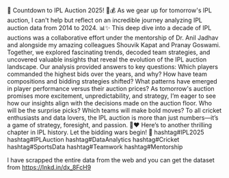 🚨 Countdown to IPL Auction 2025! 🏏💰
As we gear up for tomorrow's IPL auction, I can't help but reflect on an incredible journey analyzing IPL auction data from 2014 to 2024. 📊✨
This deep dive into a decade of IPL auctions was a collaborative effort under the mentorship of Dr. Anil Jadhav and alongside my amazing colleagues Shouvik Kapat and Pranay Goswami. Together, we explored fascinating trends, decoded team strategies, and uncovered valuable insights that reveal the evolution of the IPL auction landscape.
Our analysis provided answers to key questions:
Which players commanded the highest bids over the years, and why?
How have team compositions and bidding strategies shifted?
What patterns have emerged in player performance versus their auction prices?
As tomorrow's auction promises more excitement, unpredictability, and strategy, I’m eager to see how our insights align with the decisions made on the auction floor. Who will be the surprise picks? Which teams will make bold moves?
To all cricket enthusiasts and data lovers, the IPL auction is more than just numbers—it’s a game of strategy, foresight, and passion. 🏏❤️
Here’s to another thrilling chapter in IPL history. Let the bidding wars begin! 🚀
hashtag#IPL2025 hashtag#IPLAuction hashtag#DataAnalytics hashtag#Cricket hashtag#SportsData hashtag#Teamwork hashtag#Mentorship

I have scrapped the entire data from the web and you can get the dataset from https://lnkd.in/dx_8FcH9
